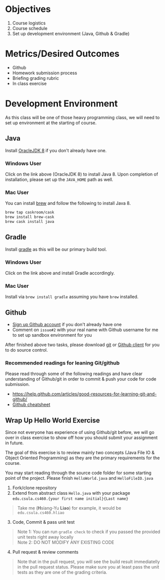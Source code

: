 # Objectives

1. Course logistics
2. Course schedule
3. Set up development environment (Java, Github & Gradle)

# Metrics/Desired Outcomes

* Github
* Homework submission process
* Briefing grading rubric
* In class exercise

# Development Environment

As this class will be one of those heavy programming class, we will need to set up environment at the starting of course.

## Java

Install [OracleJDK 8](http://www.oracle.com/technetwork/java/javase/downloads/index.html)
if you don't already have one.

### Windows User

Click on the link above (OracleJDK 8) to install Java 8. Upon completion of
installation, please set up the `JAVA_HOME` path as well.

### Mac User

You can install [brew](http://brew.sh/) and follow the following to install Java 8.

```sh
brew tap caskroom/cask
brew install brew-cask
brew cask install java
```

## Gradle

Install [gradle](https://gradle.org/) as this will be our primary build tool.

### Windows User

Click on the link above and install Gradle accordingly.

### Mac User

Install via `brew install gradle` assuming you have `brew` installed.

## Github

* [Sign up Github account](https://github.com/) if you don't already have one
* Comment on `issue#2` with your real name with Github username for me to set up
sandbox environment for you

After finished above two tasks, please download [git](https://git-scm.com/) or
[Github client](https://desktop.github.com/) for you to do source control.

### Recommended readings for leaning Git/github

Please read through some of the following readings and have clear understanding of
Github/git in order to commit & push your code for code submission.

* https://help.github.com/articles/good-resources-for-learning-git-and-github/
* [Github cheatsheet](https://education.github.com/git-cheat-sheet-education.pdf)

## Wrap Up Hello World Exercise

Since not everyone has experience of using Github/git before, we will go over
in class exercise to show off how you should submit your assignment in future.

The goal of this exercise is to review mainly two concepts (Java File IO &
Object Oriented Programming) as they are the primary requirements for the course.

You may start reading through the source code folder for some starting point of the project. Please finish `HelloWorld.java` and `HelloFileIO.java`

1. Fork/clone repository
2. Extend from abstract class `Hello.java` with your package
`edu.csula.cs460.{your first name initial}{Last name}`  
> Take me (**H**siang-Yu **Liao**) for example, it would be `edu.csula.cs460.hliao`

3. Code, Commit & pass unit test  
> Note 1: You can run `gradle check` to check if you passed the provided unit tests right away locally  
> Note 2: DO NOT MODIFY ANY EXISTING CODE

4. Pull request & review comments  
> Note that in the pull request, you will see the build result immediatelly in the pull request status. Please make sure you at least pass the unit tests as they are one of the grading criteria.
